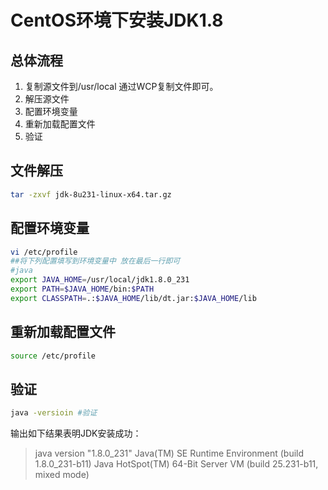 # CentOS环境下安装JDK1.8

## 总体流程
1. 复制源文件到/usr/local 通过WCP复制文件即可。
2. 解压源文件
3. 配置环境变量
4. 重新加载配置文件
5. 验证

## 文件解压
```sh
tar -zxvf jdk-8u231-linux-x64.tar.gz
```
## 配置环境变量
```sh
vi /etc/profile
##将下列配置填写到环境变量中 放在最后一行即可
#java
export JAVA_HOME=/usr/local/jdk1.8.0_231
export PATH=$JAVA_HOME/bin:$PATH
export CLASSPATH=.:$JAVA_HOME/lib/dt.jar:$JAVA_HOME/lib
```
## 重新加载配置文件
```sh
source /etc/profile
```
## 验证

```sh
java -versioin #验证
```
输出如下结果表明JDK安装成功：
>  java version "1.8.0_231"
> Java(TM) SE Runtime Environment (build 1.8.0_231-b11)
> Java HotSpot(TM) 64-Bit Server VM (build 25.231-b11, mixed mode)
